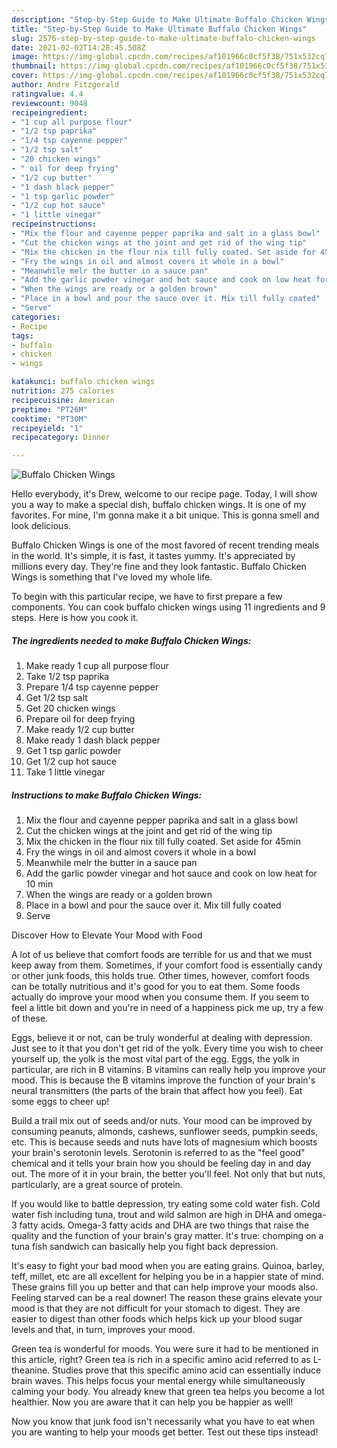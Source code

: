 ```yaml
---
description: "Step-by-Step Guide to Make Ultimate Buffalo Chicken Wings"
title: "Step-by-Step Guide to Make Ultimate Buffalo Chicken Wings"
slug: 2576-step-by-step-guide-to-make-ultimate-buffalo-chicken-wings
date: 2021-02-02T14:28:45.508Z
image: https://img-global.cpcdn.com/recipes/af101966c0cf5f38/751x532cq70/buffalo-chicken-wings-recipe-main-photo.jpg
thumbnail: https://img-global.cpcdn.com/recipes/af101966c0cf5f38/751x532cq70/buffalo-chicken-wings-recipe-main-photo.jpg
cover: https://img-global.cpcdn.com/recipes/af101966c0cf5f38/751x532cq70/buffalo-chicken-wings-recipe-main-photo.jpg
author: Andre Fitzgerald
ratingvalue: 4.4
reviewcount: 9048
recipeingredient:
- "1 cup all purpose flour"
- "1/2 tsp paprika"
- "1/4 tsp cayenne pepper"
- "1/2 tsp salt"
- "20 chicken wings"
- " oil for deep frying"
- "1/2 cup butter"
- "1 dash black pepper"
- "1 tsp garlic powder"
- "1/2 cup hot sauce"
- "1 little vinegar"
recipeinstructions:
- "Mix the flour and cayenne pepper paprika and salt in a glass bowl"
- "Cut the chicken wings at the joint and get rid of the wing tip"
- "Mix the chicken in the flour nix till fully coated. Set aside for 45min"
- "Fry the wings in oil and almost covers it whole in a bowl"
- "Meanwhile melr the butter in a sauce pan"
- "Add the garlic powder vinegar and hot sauce and cook on low heat for 10 min"
- "When the wings are ready or a golden brown"
- "Place in a bowl and pour the sauce over it. Mix till fully coated"
- "Serve"
categories:
- Recipe
tags:
- buffalo
- chicken
- wings

katakunci: buffalo chicken wings 
nutrition: 275 calories
recipecuisine: American
preptime: "PT26M"
cooktime: "PT30M"
recipeyield: "1"
recipecategory: Dinner

---
```



![Buffalo Chicken Wings](https://img-global.cpcdn.com/recipes/af101966c0cf5f38/751x532cq70/buffalo-chicken-wings-recipe-main-photo.jpg)

Hello everybody, it's Drew, welcome to our recipe page. Today, I will show you a way to make a special dish, buffalo chicken wings. It is one of my favorites. For mine, I'm gonna make it a bit unique. This is gonna smell and look delicious.

Buffalo Chicken Wings is one of the most favored of recent trending meals in the world. It's simple, it is fast, it tastes yummy. It's appreciated by millions every day. They're fine and they look fantastic. Buffalo Chicken Wings is something that I've loved my whole life.




To begin with this particular recipe, we have to first prepare a few components. You can cook buffalo chicken wings using 11 ingredients and 9 steps. Here is how you cook it.

<!--inarticleads1-->

##### The ingredients needed to make Buffalo Chicken Wings:

1. Make ready 1 cup all purpose flour
1. Take 1/2 tsp paprika
1. Prepare 1/4 tsp cayenne pepper
1. Get 1/2 tsp salt
1. Get 20 chicken wings
1. Prepare  oil for deep frying
1. Make ready 1/2 cup butter
1. Make ready 1 dash black pepper
1. Get 1 tsp garlic powder
1. Get 1/2 cup hot sauce
1. Take 1 little vinegar




<!--inarticleads2-->

##### Instructions to make Buffalo Chicken Wings:

1. Mix the flour and cayenne pepper paprika and salt in a glass bowl
1. Cut the chicken wings at the joint and get rid of the wing tip
1. Mix the chicken in the flour nix till fully coated. Set aside for 45min
1. Fry the wings in oil and almost covers it whole in a bowl
1. Meanwhile melr the butter in a sauce pan
1. Add the garlic powder vinegar and hot sauce and cook on low heat for 10 min
1. When the wings are ready or a golden brown
1. Place in a bowl and pour the sauce over it. Mix till fully coated
1. Serve




Discover How to Elevate Your Mood with Food


A lot of us believe that comfort foods are terrible for us and that we must keep away from them. Sometimes, if your comfort food is essentially candy or other junk foods, this holds true. Other times, however, comfort foods can be totally nutritious and it's good for you to eat them. Some foods actually do improve your mood when you consume them. If you seem to feel a little bit down and you're in need of a happiness pick me up, try a few of these.

Eggs, believe it or not, can be truly wonderful at dealing with depression. Just see to it that you don't get rid of the yolk. Every time you wish to cheer yourself up, the yolk is the most vital part of the egg. Eggs, the yolk in particular, are rich in B vitamins. B vitamins can really help you improve your mood. This is because the B vitamins improve the function of your brain's neural transmitters (the parts of the brain that affect how you feel). Eat some eggs to cheer up!

Build a trail mix out of seeds and/or nuts. Your mood can be improved by consuming peanuts, almonds, cashews, sunflower seeds, pumpkin seeds, etc. This is because seeds and nuts have lots of magnesium which boosts your brain's serotonin levels. Serotonin is referred to as the "feel good" chemical and it tells your brain how you should be feeling day in and day out. The more of it in your brain, the better you'll feel. Not only that but nuts, particularly, are a great source of protein.

If you would like to battle depression, try eating some cold water fish. Cold water fish including tuna, trout and wild salmon are high in DHA and omega-3 fatty acids. Omega-3 fatty acids and DHA are two things that raise the quality and the function of your brain's gray matter. It's true: chomping on a tuna fish sandwich can basically help you fight back depression. 

It's easy to fight your bad mood when you are eating grains. Quinoa, barley, teff, millet, etc are all excellent for helping you be in a happier state of mind. These grains fill you up better and that can help improve your moods also. Feeling starved can be a real downer! The reason these grains elevate your mood is that they are not difficult for your stomach to digest. They are easier to digest than other foods which helps kick up your blood sugar levels and that, in turn, improves your mood.

Green tea is wonderful for moods. You were sure it had to be mentioned in this article, right? Green tea is rich in a specific amino acid referred to as L-theanine. Studies prove that this specific amino acid can essentially induce brain waves. This helps focus your mental energy while simultaneously calming your body. You already knew that green tea helps you become a lot healthier. Now you are aware that it can help you be happier as well!

Now you know that junk food isn't necessarily what you have to eat when you are wanting to help your moods get better. Test out  these tips  instead!


